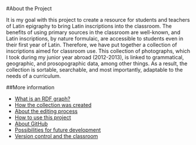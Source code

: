 #About the Project

It is my goal with this project to create a resource for students and teachers of Latin epigraphy to bring Latin inscriptions into the classroom.  The benefits of using primary sources in the classroom are well-known, and Latin inscriptions, by nature formulaic, are accessible to students even in their first year of Latin.  Therefore, we have put together a collection of inscriptions aimed for classroom use.  This collection of photographs, which I took during my junior year abroad (2012-2013), is linked to grammatical, geographic, and prosopographic data, among other things.  As a result, the collection is sortable, searchable, and most importantly, adaptable to the needs of a curriculum.

##More information

- [What is an RDF graph?][RDF]
- [How the collection was created][collection]
- [About the editing process][editing_process]
- [How to use this project][howto_use]
- [About GitHub][versioncontrol]
- [Possibilities for future development][futuredevelopment]
- [Version control and the classroom][digital_classroom]

[RDF]: RDF.md
[collection]: collection.md
[editing_process]: editing_process.md
[howto_use]: howto_use.md
[versioncontrol]: versioncontrol.md
[futuredevelopment]: futuredevelopment.md
[digital_classroom]: digital_classroom.md
